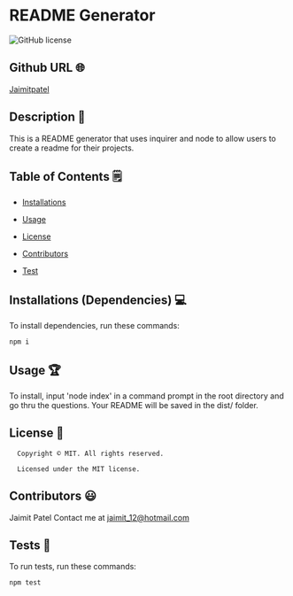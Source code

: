 # README Generator
![GitHub license](https://img.shields.io/badge/license-MIT-yellowgreen.svg)
## Github URL 🌐
[Jaimitpatel](https://github.com/Jaimitpatel/)
## Description 📝
This is a README generator that uses inquirer and node to allow users to create a readme for their projects.
## Table of Contents 🗒
* [Installations](#dependencies)
* [Usage](#usage)

* [License](#license)

* [Contributors](#contributors)
* [Test](#test)
## Installations (Dependencies) 💻
To install dependencies, run these commands:
```
npm i
```
## Usage 🏆
To install, input 'node index' in a command prompt in the root directory and go thru the questions. Your README will be saved in the dist/ folder.
## License 📛
      Copyright © MIT. All rights reserved. 
      
      Licensed under the MIT license.
## Contributors 😃
Jaimit Patel
Contact me at jaimit_12@hotmail.com
## Tests 🧪
To run tests, run these commands:
```
npm test
```
